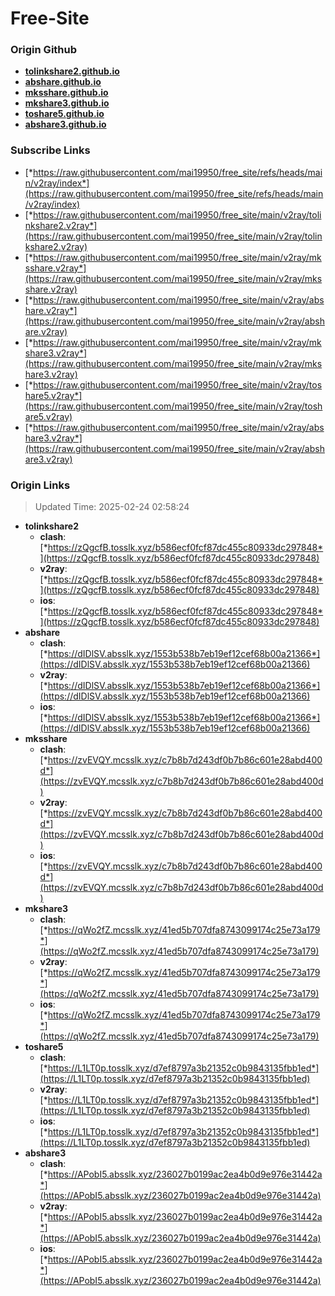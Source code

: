 # Free-Site

### Origin Github

- [**tolinkshare2.github.io**](https://github.com/tolinkshare2/tolinkshare2.github.io)
- [**abshare.github.io**](https://github.com/abshare/abshare.github.io)
- [**mksshare.github.io**](https://github.com/mksshare/mksshare.github.io)
- [**mkshare3.github.io**](https://github.com/mkshare3/mkshare3.github.io)
- [**toshare5.github.io**](https://github.com/toshare5/toshare5.github.io)
- [**abshare3.github.io**](https://github.com/abshare3/abshare3.github.io)

### Subscribe Links

- [*https://raw.githubusercontent.com/mai19950/free_site/refs/heads/main/v2ray/index*](https://raw.githubusercontent.com/mai19950/free_site/refs/heads/main/v2ray/index)
- [*https://raw.githubusercontent.com/mai19950/free_site/main/v2ray/tolinkshare2.v2ray*](https://raw.githubusercontent.com/mai19950/free_site/main/v2ray/tolinkshare2.v2ray)
- [*https://raw.githubusercontent.com/mai19950/free_site/main/v2ray/mksshare.v2ray*](https://raw.githubusercontent.com/mai19950/free_site/main/v2ray/mksshare.v2ray)
- [*https://raw.githubusercontent.com/mai19950/free_site/main/v2ray/abshare.v2ray*](https://raw.githubusercontent.com/mai19950/free_site/main/v2ray/abshare.v2ray)
- [*https://raw.githubusercontent.com/mai19950/free_site/main/v2ray/mkshare3.v2ray*](https://raw.githubusercontent.com/mai19950/free_site/main/v2ray/mkshare3.v2ray)
- [*https://raw.githubusercontent.com/mai19950/free_site/main/v2ray/toshare5.v2ray*](https://raw.githubusercontent.com/mai19950/free_site/main/v2ray/toshare5.v2ray)
- [*https://raw.githubusercontent.com/mai19950/free_site/main/v2ray/abshare3.v2ray*](https://raw.githubusercontent.com/mai19950/free_site/main/v2ray/abshare3.v2ray)

### Origin Links

> Updated Time: 2025-02-24 02:58:24

- **tolinkshare2**
  - **clash**: [*https://zQgcfB.tosslk.xyz/b586ecf0fcf87dc455c80933dc297848*](https://zQgcfB.tosslk.xyz/b586ecf0fcf87dc455c80933dc297848)
  - **v2ray**: [*https://zQgcfB.tosslk.xyz/b586ecf0fcf87dc455c80933dc297848*](https://zQgcfB.tosslk.xyz/b586ecf0fcf87dc455c80933dc297848)
  - **ios**: [*https://zQgcfB.tosslk.xyz/b586ecf0fcf87dc455c80933dc297848*](https://zQgcfB.tosslk.xyz/b586ecf0fcf87dc455c80933dc297848)
- **abshare**
  - **clash**: [*https://dIDlSV.absslk.xyz/1553b538b7eb19ef12cef68b00a21366*](https://dIDlSV.absslk.xyz/1553b538b7eb19ef12cef68b00a21366)
  - **v2ray**: [*https://dIDlSV.absslk.xyz/1553b538b7eb19ef12cef68b00a21366*](https://dIDlSV.absslk.xyz/1553b538b7eb19ef12cef68b00a21366)
  - **ios**: [*https://dIDlSV.absslk.xyz/1553b538b7eb19ef12cef68b00a21366*](https://dIDlSV.absslk.xyz/1553b538b7eb19ef12cef68b00a21366)
- **mksshare**
  - **clash**: [*https://zvEVQY.mcsslk.xyz/c7b8b7d243df0b7b86c601e28abd400d*](https://zvEVQY.mcsslk.xyz/c7b8b7d243df0b7b86c601e28abd400d)
  - **v2ray**: [*https://zvEVQY.mcsslk.xyz/c7b8b7d243df0b7b86c601e28abd400d*](https://zvEVQY.mcsslk.xyz/c7b8b7d243df0b7b86c601e28abd400d)
  - **ios**: [*https://zvEVQY.mcsslk.xyz/c7b8b7d243df0b7b86c601e28abd400d*](https://zvEVQY.mcsslk.xyz/c7b8b7d243df0b7b86c601e28abd400d)
- **mkshare3**
  - **clash**: [*https://qWo2fZ.mcsslk.xyz/41ed5b707dfa8743099174c25e73a179*](https://qWo2fZ.mcsslk.xyz/41ed5b707dfa8743099174c25e73a179)
  - **v2ray**: [*https://qWo2fZ.mcsslk.xyz/41ed5b707dfa8743099174c25e73a179*](https://qWo2fZ.mcsslk.xyz/41ed5b707dfa8743099174c25e73a179)
  - **ios**: [*https://qWo2fZ.mcsslk.xyz/41ed5b707dfa8743099174c25e73a179*](https://qWo2fZ.mcsslk.xyz/41ed5b707dfa8743099174c25e73a179)
- **toshare5**
  - **clash**: [*https://L1LT0p.tosslk.xyz/d7ef8797a3b21352c0b9843135fbb1ed*](https://L1LT0p.tosslk.xyz/d7ef8797a3b21352c0b9843135fbb1ed)
  - **v2ray**: [*https://L1LT0p.tosslk.xyz/d7ef8797a3b21352c0b9843135fbb1ed*](https://L1LT0p.tosslk.xyz/d7ef8797a3b21352c0b9843135fbb1ed)
  - **ios**: [*https://L1LT0p.tosslk.xyz/d7ef8797a3b21352c0b9843135fbb1ed*](https://L1LT0p.tosslk.xyz/d7ef8797a3b21352c0b9843135fbb1ed)
- **abshare3**
  - **clash**: [*https://APobI5.absslk.xyz/236027b0199ac2ea4b0d9e976e31442a*](https://APobI5.absslk.xyz/236027b0199ac2ea4b0d9e976e31442a)
  - **v2ray**: [*https://APobI5.absslk.xyz/236027b0199ac2ea4b0d9e976e31442a*](https://APobI5.absslk.xyz/236027b0199ac2ea4b0d9e976e31442a)
  - **ios**: [*https://APobI5.absslk.xyz/236027b0199ac2ea4b0d9e976e31442a*](https://APobI5.absslk.xyz/236027b0199ac2ea4b0d9e976e31442a)
